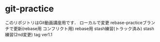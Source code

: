 ﻿# git-practice
このリポジトリはGit動画講座用です．
ローカルで変更
rebase-practiceブランチで更新(rebase用 コンフリクト用)
rebase用
stash練習(トラック済み)
stash練習(2nd変更)
tag ver1.1
